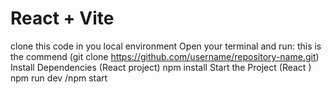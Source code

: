 # React + Vite

clone this code in you local environment 
Open your terminal and run:
this is the commend (git clone https://github.com/username/repository-name.git)
Install Dependencies (React project)
npm install
Start the Project (React )
npm run dev /npm start
